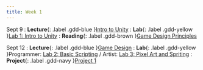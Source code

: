 ```yaml
---
title: Week 1
---
```


Sept 9
: **Lecture**{: .label .gdd-blue }[Intro to Unity]
: **Lab**{: .label .gdd-yellow }[Lab 1: Intro to Unity]
: **Reading**{: .label .gdd-brown }[Game Design Principles]

Sept 12
: **Lecture**{: .label .gdd-blue }[Game Design]
: **Lab**{: .label .gdd-yellow }Programmer: [Lab 2: Basic Scripting] / Artist: [Lab 3: Pixel Art and Spriting]
: **Project**{: .label .gdd-navy }[Project 1]

[Intro to Unity]: https://docs.google.com/presentation/d/1dAfCKSTjRtghfBLiGwkLpU6Dm3gb2sl1D8NYpA9ybg0/edit#slide=id.g2315d55620b_0_5
[Game Design]: https://docs.google.com/presentation/d/1MCv-Lv4LxIjcdYdUczBw8UDfVaa2TWeRwi2xyAX8N9E/edit#slide=id.p


[Lab 1: Intro to Unity]: ./../pages/labs/lab1/lab1
[Lab 2: Basic Scripting]: ./../pages/labs/lab2/lab2
[Lab 3: Pixel Art and Spriting]: ./../pages/labs/lab3/lab3

[Project 1]: ./../pages/projects/Projects

[Game Design Principles]: https://www.gamedesigning.org/learn/game-design-principles/ 